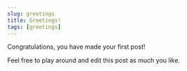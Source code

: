 ```yaml
---
slug: greetings
title: Greetings!
tags: [greetings]
---
```


Congratulations, you have made your first post!

Feel free to play around and edit this post as much you like.